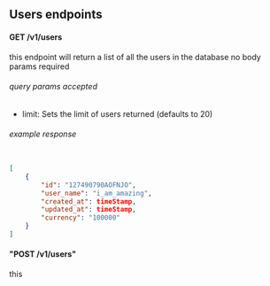 ## Users endpoints

#### GET /v1/users

this endpoint will return a list of all the users in the database
no body params required 

###### query params accepted
- limit: Sets the limit of users returned (defaults to 20)


###### example response
```json

[
    {
        "id": "127490790AOFNJO",
        "user_name": "i_am_amazing",
        "created_at": timeStamp,
        "updated_at": timeStamp,
        "currency": "100000"
    }
]

```

#### "POST /v1/users"

this